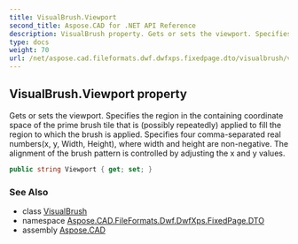 ```yaml
---
title: VisualBrush.Viewport
second_title: Aspose.CAD for .NET API Reference
description: VisualBrush property. Gets or sets the viewport. Specifies the region in the containing coordinate space of the prime brush tile that is possibly repeatedly applied to fill the region to which the brush is applied. Specifies four commaseparated real numbersx y Width Height where width and height are nonnegative. The alignment of the brush pattern is controlled by adjusting the x and y values
type: docs
weight: 70
url: /net/aspose.cad.fileformats.dwf.dwfxps.fixedpage.dto/visualbrush/viewport/
---
```

## VisualBrush.Viewport property

Gets or sets the viewport. Specifies the region in the containing coordinate space of the prime brush tile that is (possibly repeatedly) applied to fill the region to which the brush is applied. Specifies four comma-separated real numbers(x, y, Width, Height), where width and height are non-negative. The alignment of the brush pattern is controlled by adjusting the x and y values.

```csharp
public string Viewport { get; set; }
```

### See Also

* class [VisualBrush](../)
* namespace [Aspose.CAD.FileFormats.Dwf.DwfXps.FixedPage.DTO](../../../aspose.cad.fileformats.dwf.dwfxps.fixedpage.dto/)
* assembly [Aspose.CAD](../../../)


